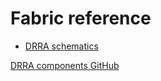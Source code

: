 # Fabric reference

- [DRRA schematics](./DRRA/Schematics.md)

[DRRA components GitHub](https://github.com/silagokth/drra-components)
